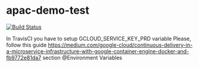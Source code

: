 # apac-demo-test

[![Build Status](https://travis-ci.org/abwizeline/apac-demo-test.svg?branch=master)](https://travis-ci.org/abwizeline/apac-demo-test)


In TravisCI you have to setup GCLOUD_SERVICE_KEY_PRD variable
Please, follow this guide https://medium.com/google-cloud/continuous-delivery-in-a-microservice-infrastructure-with-google-container-engine-docker-and-fb9772e81da7
section @Environment Variables
